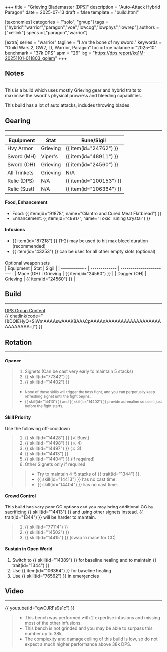 +++
title = "Grieving Blademaster [DPS]"
description = "Auto-Attack Hybrid Paragon"
date = 2025-07-13
draft = false
template = "build.html"

[taxonomies]
categories = ["solo", "group"]
tags = ["hybrid","warrior","paragon","voe","lowcog","lowphys","lowrep"]
authors = ["xellink"]
specs = ["paragon","warrior"]

[extra]
series = "warrior"
tagline = "I am the bone of my sword."
keywords = "Guild Wars 2, GW2, LI, Warrior, Paragon"
toc = true
balance = "2025-10"
benchmark = "37k DPS"
apm = "26"
log = "https://dps.report/kq1M-20251101-011803_golem"
+++


## Notes
---

This is a build which uses mostly Grieving gear and hybrid traits to maximise the sword's physical prowress and bleeding capabilities. 

This build has a lot of auto attacks, includes throwing blades 

## Gearing
---

| Equipment     | Stat          | Rune/Sigil              |
| ------------- | ------------- | ----------------------- |
| Hvy Armor     | Grieving      | {{ item(id="24762") }}  |
| Sword (MH)    | Viper's       | {{ item(id="48911") }}  |
| Sword (OH)    | Grieving      | {{ item(id="24560") }}  |
| All Trinkets  | Grieving      | N/A 					  |
| Relic (DPS)   | N/A           | {{ item(id="100153") }} |
| Relic	(Sust)  | N/A           | {{ item(id="106364") }} |


#### Food, Enhancement
- Food: {{ item(id="91878", name="Cilantro and Cured Meat Flatbread") }}
- Enhancement: {{ item(id="48917", name="Toxic Tuning Crystal") }}

#### Infusions
- {{ item(id="87218") }} (1-2) may be used to hit max bleed duration (recommended)
- {{ item(id="43253") }} can be used for all other empty slots (optional)

####
Optional weapon sets<br/>
| Equipment     | Stat          | Sigil                   |
| ------------- | ------------- | ----------------------- |
| Mace (OH)     | Grieving      | {{ item(id="24560") }}  |
| Dagger (OH)   | Grieving      | {{ item(id="24560") }}  |

## Build
---

[DPS Group Content](https://gw2skills.net/editor/?PKwAwynlFwsYUsJWJO+K+zSA-DSRYmhAxGt03lRcFQupgPHDChgSGwpFu8XTKOrgVA-e)<br/>
{{ chatlink(code="[&DQIEHyQ+SiWmAAAAswAAAK8AAACpAAAAnAAAAAAAAAAAAAAAAAAAAAAAAAA=]") }}

## Rotation
---

#### Opener
> 1. Signets (Can be cast very early to maintain 5 stacks)
> 1. {{ skill(id="77342") }}
> 1. {{ skill(id="14402") }}
> 
> - <small>None of these skills will trigger the boss fight, and you can perpetually keep refreshing signet until the fight begins.</small>
> - <small>{{ skill(id="14410") }} and {{ skill(id="14402") }} provide adrenaline so use it just before the fight starts.</small>

#### Skill Priority
Use the following off-cooldown
> 1. {{ skill(id="14428") }} (⚔ Burst)
> 1. {{ skill(id="14498") }} (⚔ 4)
> 1. {{ skill(id="14497") }} (⚔ 3)
> 1. {{ skill(id="14413") }}
> 1. {{ skill(id="14404") }} (if required)
> 1. Other Signets only if required
> 
>> - Try to maintain 4-5 stacks of {{ trait(id="1344") }}.
>> - {{ skill(id="14413") }} has no cast time.
>> - {{ skill(id="14404") }} has no cast time.

#### Crowd Control
This build has very poor CC options and you may bring additional CC by sacrificing {{ skill(id="14413") }} and using other signets instead. {{ trait(id="1344") }} will be harder to maintain. 
> 1. {{ skill(id="77114") }}
> 1. {{ skill(id="14502") }}
> 1. {{ skill(id="14415") }} (swap to mace for CC)

#### Sustain in Open World
1. Switch to {{ skill(id="14389") }} for baseline healing and to maintain {{ trait(id="1344") }}
2. Use {{ item(id="106364") }} for baseline healing
3. Use {{ skill(id="76562") }} in emergencies

## Video
---

{{ youtube(id="qwOJRFs9s1c") }}

> - This bench was performed with 2 expertise infusions and missing most of the other infusions.
> - This bench is not grinded and you may be able to surpass this number up to 38k.
> - The complexity and damage ceiling of this build is low, so do not expect a much higher performance above 38k DPS. 